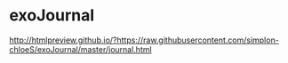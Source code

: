 # exoJournal
http://htmlpreview.github.io/?https://raw.githubusercontent.com/simplon-chloeS/exoJournal/master/journal.html
